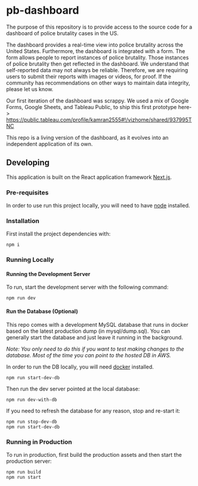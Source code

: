 # pb-dashboard
 
The purpose of this repository is to provide access to the source code for a dashboard of police brutality cases in the US.

The dashboard provides a real-time view into police brutality across the United States. Furthermore, the dashboard is integrated with a form. The form allows people to report instances of police brutality. Those instances of police brutality then get reflected in the dashboard. We understand that self-reported data may not always be reliable. Therefore, we are requiring users to submit their reports with images or videos, for proof. If the community has recommendations on other ways to maintain data integrity, please let us know.

Our first iteration of the dashboard was scrappy. We used a mix of Google Forms, Google Sheets, and Tableau Public, to ship this first prototype here-> https://public.tableau.com/profile/kamran2555#!/vizhome/shared/937995TNC

This repo is a living version of the dashboard, as it evolves into an independent application of its own.

## Developing

This application is built on the React application framework [Next.js](https://nextjs.org/).

### Pre-requisites

In order to use run this project locally, you will need to have [node](https://nodejs.org/en/download/) installed.

### Installation

First install the project dependencies with:

```
npm i
```

### Running Locally

#### Running the Development Server

To run, start the development server with the following command:

```
npm run dev
```

#### Run the Database (Optional)

This repo comes with a development MySQL database that runs in docker based on the latest production dump (in mysql/dump.sql). You can generally start the database and just leave it running in the background.

_Note: You only need to do this if you want to test making changes to the database. Most of the time you can point to the hosted DB in AWS._

In order to run the DB locally, you will need [docker](https://docs.docker.com/desktop/) installed.

```
npm run start-dev-db
```

Then run the dev server pointed at the local database:

```
npm run dev-with-db
```

If you need to refresh the database for any reason, stop and re-start it:

```
npm run stop-dev-db
npm run start-dev-db
```

### Running in Production

To run in production, first build the production assets and then start the production server:

```
npm run build
npm run start
```
